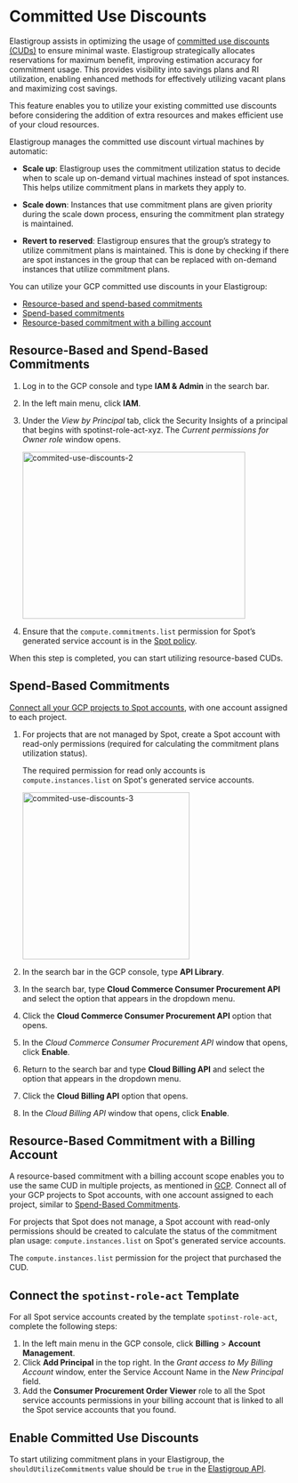 # Committed Use Discounts 

Elastigroup assists in optimizing the usage of [committed use discounts (CUDs)](https://cloud.google.com/compute/docs/instances/committed-use-discounts-overview) to ensure minimal waste. Elastigroup strategically allocates reservations for maximum benefit, improving estimation accuracy for commitment usage. This provides visibility into savings plans and RI utilization, enabling enhanced methods for effectively utilizing vacant plans and maximizing cost savings. 

This feature enables you to utilize your existing committed use discounts before considering the addition of extra resources and makes efficient use of your cloud resources. 

Elastigroup manages the committed use discount virtual machines by automatic: 

* **Scale up**: Elastigroup uses the commitment utilization status to decide when to scale up on-demand virtual machines instead of spot instances. This helps utilize commitment plans in markets they apply to.

* **Scale down**: Instances that use commitment plans are given priority during the scale down process, ensuring the commitment plan strategy is maintained.

* **Revert to reserved**: Elastigroup ensures that the group’s strategy to utilize commitment plans is maintained. This is done by checking if there are spot instances in the group that can be replaced with on-demand instances that utilize commitment plans.

You can utilize your GCP committed use discounts in your Elastigroup:
* [Resource-based and spend-based commitments](/elastigroup/features/gcp/commit-use-discount?id=resource-based-and-spend-based-commitments)
* [Spend-based commitments](/elastigroup/features/gcp/commit-use-discount?id=spend-based-commitments)
* [Resource-based commitment with a billing account](/elastigroup/features/gcp/commit-use-discount?id=resource-based-commitment-with-a-billing-account)

## Resource-Based and Spend-Based Commitments  

1. Log in to the GCP console and type **IAM & Admin** in the search bar.  
2. In the left main menu, click **IAM**.
3. Under the *View by Principal* tab, click the Security Insights of a principal that begins with spotinst-role-act-xyz. The <i>Current permissions for Owner role</i> window opens.  

   <img width="400" height="300" alt="commited-use-discounts-2" src="https://github.com/spotinst/help/assets/106514736/d03723af-d0b9-4730-8680-972c90dd519f">

4. Ensure that the `compute.commitments.list` permission for Spot’s generated service account is in the [Spot policy](https://docs.spot.io/administration/api/spot-policy-in-gcp). 

When this step is completed, you can start utilizing resource-based CUDs. 

## Spend-Based Commitments 

[Connect all your GCP projects to Spot accounts](https://docs.spot.io/connect-your-cloud-provider/first-account/gcp-manually?id=connect-gcp-manually), with one account assigned to each project. 

1. For projects that are not managed by Spot, create a Spot account with read-only permissions (required for calculating the commitment plans utilization status). 

   The required permission for read only accounts is `compute.instances.list` on Spot's generated service accounts. 

   <img width="300" height="300" alt="commited-use-discounts-3" src="https://github.com/spotinst/help/assets/106514736/52c0db34-54c4-4cbc-9352-3a7fb26a949c">

2. In the search bar in the GCP console, type **API Library**.
3. In the search bar, type **Cloud Commerce Consumer Procurement API** and select the option that appears in the dropdown menu.  
4. Click the **Cloud Commerce Consumer Procurement API** option that opens. 
5. In the <i>Cloud Commerce Consumer Procurement API</i> window that opens, click **Enable**.
6. Return to the search bar and type **Cloud Billing API** and select the option that appears in the dropdown menu. 
7. Click the **Cloud Billing API** option that opens. 
8. In the <i>Cloud Billing API</i> window that opens, click **Enable**.

## Resource-Based Commitment with a Billing Account

A resource-based commitment with a billing account scope enables you to use the same CUD in multiple projects, as mentioned in [GCP](https://cloud.google.com/billing/docs/how-to/cud-analysis-resource-based#understanding_discount_sharing). Connect all of your GCP projects to Spot accounts, with one account assigned to each project, similar to [Spend-Based Commitments](/elastigroup/features/gcp/commit-use-discount?id=spend-based-commitments).

For projects that Spot does not manage, a Spot account with read-only permissions should be created to calculate the status of the commitment plan usage: `compute.instances.list` on Spot's generated service accounts.

The `compute.instances.list` permission for the project that purchased the CUD.

## Connect the `spotinst-role-act` Template

For all Spot service accounts created by the template `spotinst-role-act`, complete the following steps:  

1. In the left main menu in the GCP console, click **Billing** > **Account Management**.
2. Click **Add Principal** in the top right. In the <i>Grant access to My Billing Account</i> window, enter the Service Account Name in the <i>New Principal</i> field.
3. Add the **Consumer Procurement Order Viewer** role to all the Spot service accounts permissions in your billing account that is linked to all the Spot service accounts that you found. 

## Enable Committed Use Discounts  

To start utilizing commitment plans in your Elastigroup, the `shouldUtilizeCommitments` value should be `true` in the [Elastigroup API](https://docs.spot.io/api/#tag/Elastigroup-GCP/operation/elastigroupGcpCreate). 

 
